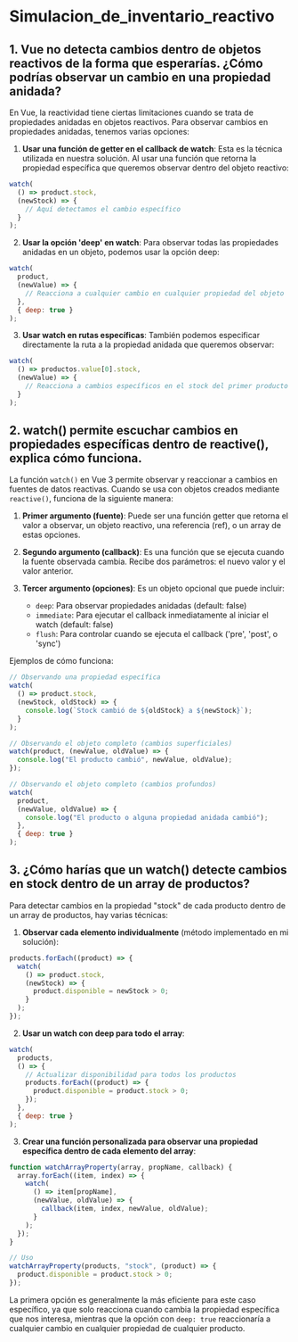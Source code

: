 # Simulacion_de_inventario_reactivo

## 1. Vue no detecta cambios dentro de objetos reactivos de la forma que esperarías. ¿Cómo podrías observar un cambio en una propiedad anidada?

En Vue, la reactividad tiene ciertas limitaciones cuando se trata de propiedades anidadas en objetos reactivos. Para observar cambios en propiedades anidadas, tenemos varias opciones:

1. **Usar una función de getter en el callback de watch**: Esta es la técnica utilizada en nuestra solución. Al usar una función que retorna la propiedad específica que queremos observar dentro del objeto reactivo:

```javascript
watch(
  () => product.stock,
  (newStock) => {
    // Aquí detectamos el cambio específico
  }
);
```

2. **Usar la opción 'deep' en watch**: Para observar todas las propiedades anidadas en un objeto, podemos usar la opción deep:

```javascript
watch(
  product,
  (newValue) => {
    // Reacciona a cualquier cambio en cualquier propiedad del objeto
  },
  { deep: true }
);
```

3. **Usar watch en rutas específicas**: También podemos especificar directamente la ruta a la propiedad anidada que queremos observar:

```javascript
watch(
  () => productos.value[0].stock,
  (newValue) => {
    // Reacciona a cambios específicos en el stock del primer producto
  }
);
```

## 2. watch() permite escuchar cambios en propiedades específicas dentro de reactive(), explica cómo funciona.

La función `watch()` en Vue 3 permite observar y reaccionar a cambios en fuentes de datos reactivas. Cuando se usa con objetos creados mediante `reactive()`, funciona de la siguiente manera:

1. **Primer argumento (fuente)**: Puede ser una función getter que retorna el valor a observar, un objeto reactivo, una referencia (ref), o un array de estas opciones.

2. **Segundo argumento (callback)**: Es una función que se ejecuta cuando la fuente observada cambia. Recibe dos parámetros: el nuevo valor y el valor anterior.

3. **Tercer argumento (opciones)**: Es un objeto opcional que puede incluir:
   - `deep`: Para observar propiedades anidadas (default: false)
   - `immediate`: Para ejecutar el callback inmediatamente al iniciar el watch (default: false)
   - `flush`: Para controlar cuando se ejecuta el callback ('pre', 'post', o 'sync')

Ejemplos de cómo funciona:

```javascript
// Observando una propiedad específica
watch(
  () => product.stock,
  (newStock, oldStock) => {
    console.log(`Stock cambió de ${oldStock} a ${newStock}`);
  }
);

// Observando el objeto completo (cambios superficiales)
watch(product, (newValue, oldValue) => {
  console.log("El producto cambió", newValue, oldValue);
});

// Observando el objeto completo (cambios profundos)
watch(
  product,
  (newValue, oldValue) => {
    console.log("El producto o alguna propiedad anidada cambió");
  },
  { deep: true }
);
```

## 3. ¿Cómo harías que un watch() detecte cambios en stock dentro de un array de productos?

Para detectar cambios en la propiedad "stock" de cada producto dentro de un array de productos, hay varias técnicas:

1. **Observar cada elemento individualmente** (método implementado en mi solución):

```javascript
products.forEach((product) => {
  watch(
    () => product.stock,
    (newStock) => {
      product.disponible = newStock > 0;
    }
  );
});
```

2. **Usar un watch con deep para todo el array**:

```javascript
watch(
  products,
  () => {
    // Actualizar disponibilidad para todos los productos
    products.forEach((product) => {
      product.disponible = product.stock > 0;
    });
  },
  { deep: true }
);
```

3. **Crear una función personalizada para observar una propiedad específica dentro de cada elemento del array**:

```javascript
function watchArrayProperty(array, propName, callback) {
  array.forEach((item, index) => {
    watch(
      () => item[propName],
      (newValue, oldValue) => {
        callback(item, index, newValue, oldValue);
      }
    );
  });
}

// Uso
watchArrayProperty(products, "stock", (product) => {
  product.disponible = product.stock > 0;
});
```

La primera opción es generalmente la más eficiente para este caso específico, ya que solo reacciona cuando cambia la propiedad específica que nos interesa, mientras que la opción con `deep: true` reaccionaría a cualquier cambio en cualquier propiedad de cualquier producto.
